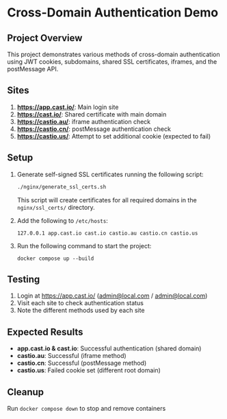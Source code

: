 # Cross-Domain Authentication Demo

## Project Overview

This project demonstrates various methods of cross-domain authentication using JWT cookies, subdomains, shared SSL certificates, iframes, and the postMessage API.

## Sites

1. **https://app.cast.io/**: Main login site
2. **https://cast.io/**: Shared certificate with main domain
3. **https://castio.au/**: iframe authentication check
4. **https://castio.cn/**: postMessage authentication check
5. **https://castio.us/**: Attempt to set additional cookie (expected to fail)

## Setup

1. Generate self-signed SSL certificates running the following script:
   ```bash
   ./nginx/generate_ssl_certs.sh
   ```
   This script will create certificates for all required domains in the `nginx/ssl_certs/` directory.

2. Add the following to `/etc/hosts`:
   ```
   127.0.0.1 app.cast.io cast.io castio.au castio.cn castio.us
   ```

3. Run the following command to start the project:
   ```
   docker compose up --build
   ```

## Testing

1. Login at https://app.cast.io/ (admin@local.com / admin@local.com)
2. Visit each site to check authentication status
3. Note the different methods used by each site

## Expected Results

- **app.cast.io & cast.io**: Successful authentication (shared domain)
- **castio.au**: Successful (iframe method)
- **castio.cn**: Successful (postMessage method)
- **castio.us**: Failed cookie set (different root domain)

## Cleanup

Run `docker compose down` to stop and remove containers